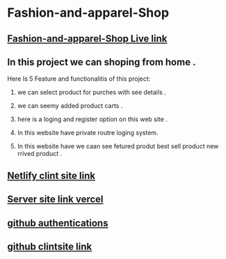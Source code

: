 # Fashion-and-apparel-Shop
## [ Fashion-and-apparel-Shop Live link ](https://fashion-apparel-shop-client.web.app/)

## In this project we can shoping from home  . 
Here Is 5 Feature  and functionalitis of this project:
1. we can select product for purches with see details . 
2. we can seemy added product carts .

3. here is a loging and register option on this web site .

4. In this website have private routre loging system.

5. In this website have we caan see fetured produt best sell product new rrived product .

## [ Netlify clint site link]( https://fashionshop-isratjahanpanna.netlify.app/)

## [ Server site link vercel](https://fashion-and-apparel-shop-server-yw6zi8w68-israt-jahans-projects.vercel.app)

## [ github authentications ](https://github.com/Israt-Jahan-panna/fashion-and-apparel-shop-server-with-auth)
## [ github clintsite link ](https://github.com/programming-hero-web-course-4/b8a10-brandshop-client-side-Israt-Jahan-panna)


